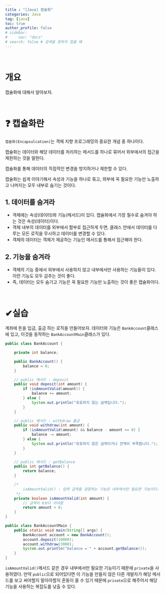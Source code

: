 ```yaml
---
title : "[Java] 캡슐화"
categories: Java
tag: [java]
toc: true
author_profile: false
# sidebar:
#     nav: "docs"
# search: false # 검색을 원하지 않을 때
---
```

&nbsp;

# 개요

캡슐화에 대해서 알아보자.

&nbsp;

# ❓ 캡슐화란

`캡슐화(Encapsulcation)`는 객체 지향 프로그래밍의 중요한 개념 중 하나이다. 

캡슐화는 데이터와 해당 데이터를 처리하는 메서드를 하나로 묶어서 외부에서의 접근을 제한하는 것을 말한다.

캡슐화를 통해 데이터의 직접적인 변경을 방지하거나 제한할 수 있다.

캡슐화는 쉽게 이야기해서 속성과 기능을 하나로 묶고, 외부에 꼭 필요한 기능만 노출하고 나머지는 모두 내부로 숨기는 것이다.

## 1. 데이터를 숨겨라

- 객체에는 속성(데이터)와 기능(메서드)이 있다. 캡슐화에서 가장 필수로 숨겨야 하는 것은 속성(데이터)이다.
- 객체 내부의 데이터를 외부에서 함부로 접근하게 두면, 클래스 안에서 데이터를 다루는 모든 로직을 무시하고 데이터를 변경할 수 있다.
- 객체의 데이터는 객체가 제공하는 기능인 메서드를 통해서 접근해야 한다.

## 2. 기능을 숨겨라

- 객체의 기능 중에서 외부에서 사용하지 않고 내부에서만 사용하는 기능들이 있다. 이런 기능도 모두 감추는 것이 좋다.
- 즉, 데이터는 모두 숨기고 기능은 꼭 필요한 기능만 노출하는 것이 좋은 캡슐화이다.

&nbsp;

# ✔실습

계좌에 돈을 입금, 출금 하는 로직을 만들어보자. 데이터와 기능은 `BankAccount`클래스에 있고, 이것을 동작하는 `BankAccountMain`클래스가 있다.

```java
public class BankAccount {

    private int balance;

    public BankAccount() {
        balance = 0;
    }

    // public 메서드 : deposit
    public void deposit(int amount) {
        if (isAmountValid(amount)) {
            balance += amount;
        } else {
            System.out.println("유효하지 않는 금액입니다.");
        }
    }

    // public 메서드 : withdraw 출금
    public void withdraw(int amount) {
        if (isAmountValid(amount) && balance - amount >= 0) {
            balance -= amount;
        } else {
            System.out.println("유효하지 않은 금액이거나 잔액이 부족합니다.");
        }
    }

    // public 메서드 : getBalance
    public int getBalance() {
        return balance;
    }

    /*
        isAmountValid() : 입력 금액을 검증하는 기능은 내부에서만 필요한 기능이다. 따라서 private 을 사용했다.
     */
    private boolean isAmountValid(int amount) {
        // 금액이 0보다 커야함
        return amount > 0;
    }
}
```

```java
public class BankAccountMain {
    public static void main(String[] args) {
        BankAccount account = new BankAccount();
        account.deposit(10000);
        account.withdraw(3000);
        System.out.println("balance = " + account.getBalance());
    }
}

```

`isAmountValid()`메서드 같은 경우 내부에서만 필요한 기능이기 때문에 `private`을 사용하였다. 만약 `public`으로 되어있다면 이 기능을 만들지 않은 다른 개발자가 해당 메서드를 보고 써야할지 말아야할지 혼동이 올 수 있기 때문에 `private`으로 해주어서 해당 기능을 사용하는 복잡도를 낮출 수 있다.
